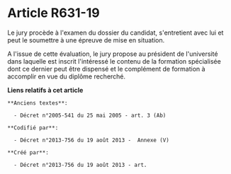 # Article R631-19

Le jury procède à l'examen du dossier du candidat, s'entretient avec lui et peut le soumettre à une épreuve de mise en
situation.

A l'issue de cette évaluation, le jury propose au président de l'université dans laquelle est inscrit l'intéressé le contenu
de la formation spécialisée dont ce dernier peut être dispensé et le complément de formation à accomplir en vue du diplôme
recherché.

**Liens relatifs à cet article**

	**Anciens textes**:

	  - Décret n°2005-541 du 25 mai 2005 - art. 3 (Ab)

	**Codifié par**:

	  - Décret n°2013-756 du 19 août 2013 -  Annexe (V)

	**Créé par**:

	  - Décret n°2013-756 du 19 août 2013 - art.
